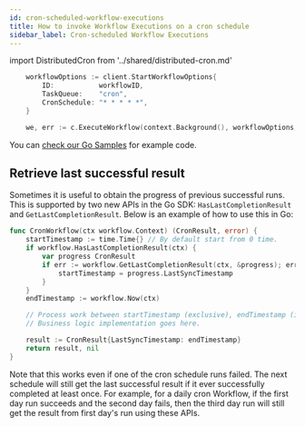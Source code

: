```yaml
---
id: cron-scheduled-workflow-executions
title: How to invoke Workflow Executions on a cron schedule
sidebar_label: Cron-scheduled Workflow Executions
---
```


import DistributedCron from '../shared/distributed-cron.md'

<DistributedCron docUrl="https://pkg.go.dev/go.temporal.io/sdk/internal#StartWorkflowOptions">

```go
	workflowOptions := client.StartWorkflowOptions{
		ID:           workflowID,
		TaskQueue:    "cron",
		CronSchedule: "* * * * *",
	}

	we, err := c.ExecuteWorkflow(context.Background(), workflowOptions, cron.SampleCronWorkflow)
```

You can [check our Go Samples](https://github.com/temporalio/samples-go/tree/master/cron) for example code.

</DistributedCron>

## Retrieve last successful result

Sometimes it is useful to obtain the progress of previous successful runs.
This is supported by two new APIs in the Go SDK:
`HasLastCompletionResult` and `GetLastCompletionResult`. Below is an example of how
to use this in Go:

```go
func CronWorkflow(ctx workflow.Context) (CronResult, error) {
    startTimestamp := time.Time{} // By default start from 0 time.
    if workflow.HasLastCompletionResult(ctx) {
        var progress CronResult
        if err := workflow.GetLastCompletionResult(ctx, &progress); err == nil {
            startTimestamp = progress.LastSyncTimestamp
        }
    }
    endTimestamp := workflow.Now(ctx)

    // Process work between startTimestamp (exclusive), endTimestamp (inclusive).
    // Business logic implementation goes here.

    result := CronResult{LastSyncTimestamp: endTimestamp}
    return result, nil
}
```

Note that this works even if one of the cron schedule runs failed. The
next schedule will still get the last successful result if it ever successfully
completed at least once. For example, for a daily cron Workflow, if the first day
run succeeds and the second day fails, then the third day run will still get
the result from first day's run using these APIs.
